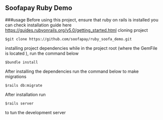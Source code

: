 ## Soofapay Ruby Demo
###usage
Before using this project, ensure that ruby on rails is installed
you can check installation guide here https://guides.rubyonrails.org/v5.0/getting_started.html
cloning project
```
$git clone https://github.com/soofapay/ruby_soofa_demo.git 
```
installing project dependencies
while in the project root (where the GemFile is located ), run the command below
```
$bundle install
```
After installing the dependencies 
run the command below to make migrations 
```
$rails db:migrate 
```
After installation run
```
$rails server
```
to tun the development server 




